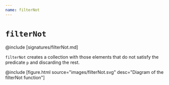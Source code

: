 ```yaml
---
name: filterNot
---
```


# `filterNot`

@include [signatures/filterNot.md]

`filterNot` creates a collection with those elements that do not satisfy the predicate `p` and discarding the rest.

@include [figure.html source="images/filterNot.svg" desc="Diagram of the filterNot function"]
